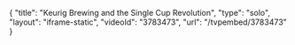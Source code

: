 {
    "title": "Keurig Brewing and the Single Cup Revolution",
    "type": "solo",
    "layout": "iframe-static",
    "videoId": "3783473",
    "url": "\/tvpembed\/3783473"
}